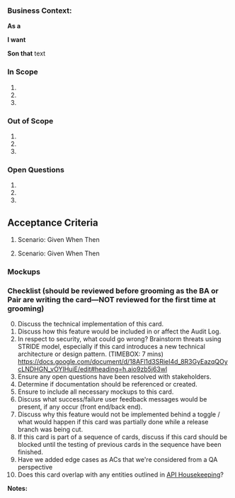 ### Business Context:


**As a**

**I want**

**Son that** text

### In Scope
1.
2.
3.

### Out of Scope
1.
2.
3.

### Open Questions
1.
2.
3.


## Acceptance Criteria


1. Scenario: 
Given
When
Then


2. Scenario: 
Given
When
Then


### Mockups


### Checklist (should be reviewed before grooming as the BA or Pair are writing the card—NOT reviewed for the first time at grooming)
0. Discuss the technical implementation of this card.
1. Discuss how this feature would be included in or affect the Audit Log.
2. In respect to security, what could go wrong? Brainstorm threats using STRIDE model, especially if this card introduces a new technical architecture or design pattern. (TIMEBOX: 7 mins) https://docs.google.com/document/d/18AFl1d3SRieI4d_8R3GyEazqQOycLNDHGN_vOYIHuiE/edit#heading=h.aio9zb5j63wl
3. Ensure any open questions have been resolved with stakeholders.
4. Determine if documentation should be referenced or created.
5. Ensure to include all necessary mockups to this card.
6. Discuss what success/failure user feedback messages would be present, if any occur (front end/back end).
7. Discuss why this feature would not be implemented behind a toggle / what would happen if this card was partially done while a release branch was being cut.
8. If this card is part of a sequence of cards, discuss if this card should be blocked until the testing of previous  cards in the sequence have been finished.
9. Have we added edge cases as ACs that we're considered from a QA perspective
10. Does this card overlap with any entities outlined in [API Housekeeping](https://www.pivotaltracker.com/story/show/173963545)?  

**Notes:**

